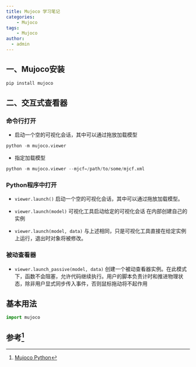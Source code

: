 ```yaml
---
title: Mujoco 学习笔记
categories:
    - Mujoco
tags:   
    - Mujoco
author: 
  - admin
---
```



## 一、Mujoco安装

```python
pip install mujoco
```

## 二、交互式查看器

### 命令行打开

- 启动一个空的可视化会话，其中可以通过拖放加载模型

```python
python -m mujoco.viewer
```

- 指定加载模型

```python
python -m mujoco.viewer --mjcf=/path/to/some/mjcf.xml
```

### Python程序中打开

- ```viewer.launch()```
启动一个空的可视化会话，其中可以通过拖放加载模型。

- ```viewer.launch(model)```
可视化工具启动给定的可视化会话 在内部创建自己的实例

- ```viewer.launch(model, data)```
与上述相同，只是可视化工具直接在给定实例上运行，退出时对象将被修改。

### 被动查看器

- ```viewer.launch_passive(model, data)```
创建一个被动查看器实例。在此模式下，函数不会阻塞，允许代码继续执行。用户的脚本负责计时和推进物理状态，除非用户显式同步传入事件，否则鼠标拖动将不起作用

## 基本用法

```python
import mujoco
```

## 参考[^1]

[^1]: [Mujoco Python](https://mujoco.readthedocs.io/en/stable/python.html#)
